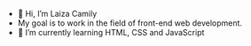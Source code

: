 - 👋 Hi, I’m Laiza Camily
- My goal is to work in the field of front-end web development.
- 🌱 I’m currently learning HTML, CSS and JavaScript
  

<!---
laizacamily/laizacamily is a ✨ special ✨ repository because its `README.md` (this file) appears on your GitHub profile.
You can click the Preview link to take a look at your changes.
--->
